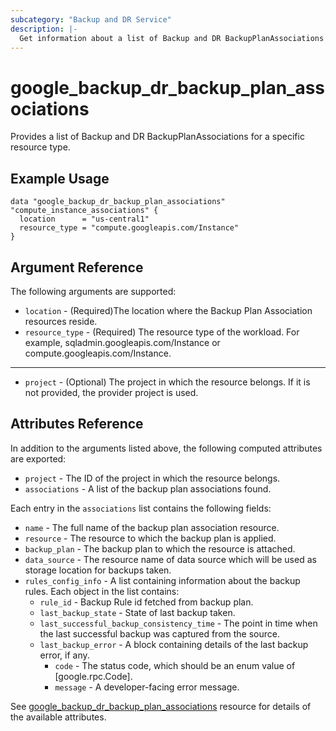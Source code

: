 ```yaml
---
subcategory: "Backup and DR Service"
description: |-
  Get information about a list of Backup and DR BackupPlanAssociations for a specific resource type .
---
```


# google_backup_dr_backup_plan_associations

Provides a list of Backup and DR BackupPlanAssociations for a specific resource type.

## Example Usage

```hcl
data "google_backup_dr_backup_plan_associations" "compute_instance_associations" {
  location      = "us-central1"
  resource_type = "compute.googleapis.com/Instance"
}
```

## Argument Reference

The following arguments are supported:

* `location` - (Required)The location where the Backup Plan Association resources reside.
* `resource_type` - (Required) The resource type of the workload. For example, sqladmin.googleapis.com/Instance or compute.googleapis.com/Instance.

- - -

* `project` - (Optional) The project in which the resource belongs. If it
    is not provided, the provider project is used.

## Attributes Reference

In addition to the arguments listed above, the following computed attributes are exported:

*   `project` - The ID of the project in which the resource belongs.
*   `associations` - A list of the backup plan associations found.

Each entry in the `associations` list contains the following fields:

*   `name` - The full name of the backup plan association resource.
*   `resource` - The resource to which the backup plan is applied.
*   `backup_plan` - The backup plan to which the resource is attached.
*   `data_source` - The resource name of data source which will be used as storage location for backups taken.
*   `rules_config_info` - A list containing information about the backup rules. Each object in the list contains:
    *   `rule_id` - Backup Rule id fetched from backup plan.
    *   `last_backup_state` - State of last backup taken.
    *   `last_successful_backup_consistency_time` - The point in time when the last successful backup was captured from the source.
    *   `last_backup_error` - A block containing details of the last backup error, if any.
        *   `code` - The status code, which should be an enum value of [google.rpc.Code].
        *   `message` - A developer-facing error message.

See [google_backup_dr_backup_plan_associations](https://registry.terraform.io/providers/hashicorp/google/latest/docs/resources/backup_dr_backup_plan_associations) resource for details of the available attributes.